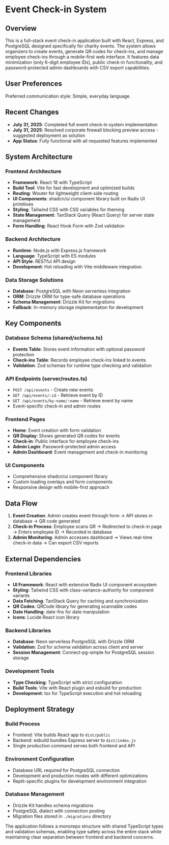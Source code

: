 # Event Check-in System

## Overview

This is a full-stack event check-in application built with React, Express, and PostgreSQL designed specifically for charity events. The system allows organizers to create events, generate QR codes for check-ins, and manage employee check-ins through a mobile-first web interface. It features data minimization (only 6-digit employee IDs), public check-in functionality, and password-protected admin dashboards with CSV export capabilities.

## User Preferences

Preferred communication style: Simple, everyday language.

## Recent Changes

- **July 31, 2025**: Completed full event check-in system implementation
- **July 31, 2025**: Resolved corporate firewall blocking preview access - suggested deployment as solution
- **App Status**: Fully functional with all requested features implemented

## System Architecture

### Frontend Architecture
- **Framework**: React 18 with TypeScript
- **Build Tool**: Vite for fast development and optimized builds
- **Routing**: Wouter for lightweight client-side routing
- **UI Components**: shadcn/ui component library built on Radix UI primitives
- **Styling**: Tailwind CSS with CSS variables for theming
- **State Management**: TanStack Query (React Query) for server state management
- **Form Handling**: React Hook Form with Zod validation

### Backend Architecture
- **Runtime**: Node.js with Express.js framework
- **Language**: TypeScript with ES modules
- **API Style**: RESTful API design
- **Development**: Hot reloading with Vite middleware integration

### Data Storage Solutions
- **Database**: PostgreSQL with Neon serverless integration
- **ORM**: Drizzle ORM for type-safe database operations
- **Schema Management**: Drizzle Kit for migrations
- **Fallback**: In-memory storage implementation for development

## Key Components

### Database Schema (shared/schema.ts)
- **Events Table**: Stores event information with optional password protection
- **Check-ins Table**: Records employee check-ins linked to events
- **Validation**: Zod schemas for runtime type checking and validation

### API Endpoints (server/routes.ts)
- `POST /api/events` - Create new events
- `GET /api/events/:id` - Retrieve event by ID
- `GET /api/events/by-name/:name` - Retrieve event by name
- Event-specific check-in and admin routes

### Frontend Pages
- **Home**: Event creation with form validation
- **QR Display**: Shows generated QR codes for events
- **Check-in**: Public interface for employee check-ins
- **Admin Login**: Password-protected admin access
- **Admin Dashboard**: Event management and check-in monitoring

### UI Components
- Comprehensive shadcn/ui component library
- Custom loading overlays and form components
- Responsive design with mobile-first approach

## Data Flow

1. **Event Creation**: Admin creates event through form → API stores in database → QR code generated
2. **Check-in Process**: Employee scans QR → Redirected to check-in page → Enters employee ID → Recorded in database
3. **Admin Monitoring**: Admin accesses dashboard → Views real-time check-in data → Can export CSV reports

## External Dependencies

### Frontend Libraries
- **UI Framework**: React with extensive Radix UI component ecosystem
- **Styling**: Tailwind CSS with class-variance-authority for component variants
- **Data Fetching**: TanStack Query for caching and synchronization
- **QR Codes**: QRCode library for generating scannable codes
- **Date Handling**: date-fns for date manipulation
- **Icons**: Lucide React icon library

### Backend Libraries
- **Database**: Neon serverless PostgreSQL with Drizzle ORM
- **Validation**: Zod for schema validation across client and server
- **Session Management**: Connect-pg-simple for PostgreSQL session storage

### Development Tools
- **Type Checking**: TypeScript with strict configuration
- **Build Tools**: Vite with React plugin and esbuild for production
- **Development**: tsx for TypeScript execution and hot reloading

## Deployment Strategy

### Build Process
- Frontend: Vite builds React app to `dist/public`
- Backend: esbuild bundles Express server to `dist/index.js`
- Single production command serves both frontend and API

### Environment Configuration
- Database URL required for PostgreSQL connection
- Development and production modes with different optimizations
- Replit-specific plugins for development environment integration

### Database Management
- Drizzle Kit handles schema migrations
- PostgreSQL dialect with connection pooling
- Migration files stored in `./migrations` directory

The application follows a monorepo structure with shared TypeScript types and validation schemas, enabling type safety across the entire stack while maintaining clear separation between frontend and backend concerns.